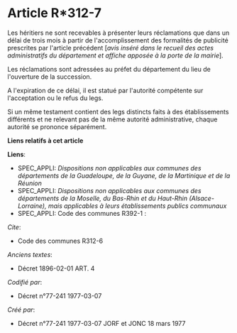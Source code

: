 # Article R*312-7

Les héritiers ne sont recevables à présenter leurs réclamations que dans un délai de trois mois à partir de l'accomplissement
des formalités de publicité prescrites par l'article précédent [*avis inséré dans le recueil des actes administratifs du
département et affiche apposée à la porte de la mairie*].

Les réclamations sont adressées au préfet du département du lieu de l'ouverture de la succession.

A l'expiration de ce délai, il est statué par l'autorité compétente sur l'acceptation ou le refus du legs.

Si un même testament contient des legs distincts faits à des établissements différents et ne relevant pas de la même autorité
administrative, chaque autorité se prononce séparément.

**Liens relatifs à cet article**

**Liens**:

  - SPEC_APPLI: *Dispositions non applicables aux communes des départements de la Guadeloupe, de la Guyane, de la Martinique et de la Réunion*
  - SPEC_APPLI: *Dispositions non applicables aux communes des départements de la Moselle, du Bas-Rhin et du Haut-Rhin (Alsace-Lorraine), mais applicables à leurs établissements publics communaux*
  - SPEC_APPLI: Code des communes R392-1 :

_Cite_:

  - Code des communes R312-6

_Anciens textes_:

  - Décret  1896-02-01 ART. 4

_Codifié par_:

  - Décret n°77-241 1977-03-07

_Créé par_:

  - Décret n°77-241 1977-03-07 JORF et JONC 18 mars 1977
